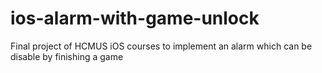 # ios-alarm-with-game-unlock
 Final project of HCMUS iOS courses to implement an alarm which can be disable by finishing a game
